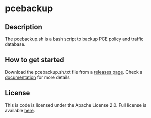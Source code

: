 # pcebackup

## Description
The pcebackup.sh is a bash script to backup PCE policy and traffic database.

## How to get  started

Download the pcebackup.sh.txt file from a  [releases page](https://github.com/edward2705/pcebackup/releases).
Check a [documentation](https://github.com/edward2705/pcebackup/wiki) for more details

## License

This is code is licensed under the Apache License 2.0. Full license is available [here](./LICENSE).
